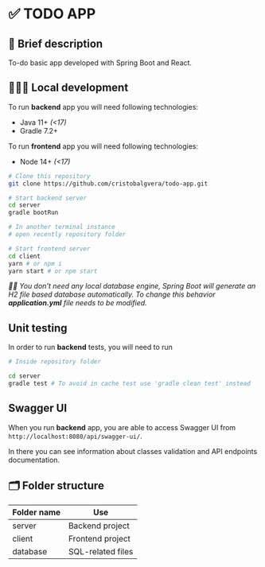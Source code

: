 # ✅ TODO APP

## 📝 Brief description

To-do basic app developed with Spring Boot and React.

## 🧑🏻‍💻 Local development

To run **backend** app you will need following technologies:

- Java 11+ _(<17)_
- Gradle 7.2+

To run **frontend** app you will need following technologies:

- Node 14+ _(<17)_

```bash
# Clone this repository
git clone https://github.com/cristobalgvera/todo-app.git

# Start backend server
cd server
gradle bootRun

# In another terminal instance
# open recently repository folder

# Start frontend server
cd client
yarn # or npm i
yarn start # or npm start
```

_☝🏻 You don't need any local database engine, Spring Boot will generate an H2 file based database automatically. To change this behavior **application.yml** file needs to be modified._

## Unit testing

In order to run **backend** tests, you will need to run

```bash
# Inside repository folder

cd server
gradle test # To avoid in cache test use 'gradle clean test' instead
```

## Swagger UI

When you run **backend** app, you are able to access Swagger UI from `http://localhost:8080/api/swagger-ui/`.

In there you can see information about classes validation and API endpoints documentation.

## 🗂 Folder structure

| Folder name | Use               |
| ----------- | ----------------- |
| server      | Backend project   |
| client      | Frontend project  |
| database    | SQL-related files |
